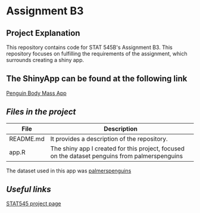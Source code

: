 # Assignment B3

## Project Explanation
This repository contains code for STAT 545B's Assignment B3. This repository focuses on fulfilling the requirements of the assignment, which surrounds creating a shiny app.

## The ShinyApp can be found at the following link
[Penguin Body Mass App](https://base-editor.shinyapps.io/be-shiny-penguins/)

## _Files in the project_
| File                  | Description                                                                                                                                                                                     |
|-----------------------|-------------------------------------------------------------------------------------------------------------------------------------------------------------------------------------------------|
| README.md             | It provides a description of the repository.                                                                                                                               |
| app.R                 | The shiny app I created for this project, focused on the dataset penguins from palmerspenguins |

The dataset used in this app was [palmerspenguins](https://allisonhorst.github.io/palmerpenguins/)

## _Useful links_
[STAT545 project page](https://stat545.stat.ubc.ca/assignments/assignment-b3/)

